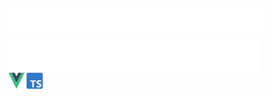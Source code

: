 <div>
<img src="./components/titleh1.svg" alt="title">
</div>
<div>
<img src="./components/titleh2.svg" alt="stack"/>
<img src="./images/vue.svg" width="32" height="32" alt="vue">
<img src="./images/typescript.png" width="32" height="32" alt="ts">
</div>

